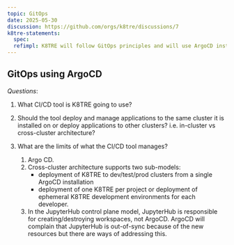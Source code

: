 ```yaml
---
topic: GitOps
date: 2025-05-30
discussion: https://github.com/orgs/k8tre/discussions/7
k8tre-statements:
  spec:
  refimpl: K8TRE will follow GitOps principles and will use ArgoCD installed on a management cluster to manage nearly all resources on the child cluster(s) it manages. Here "nearly all" means ArgoCD will not be responsible for creating/destroying workspaces. 
---
```


## GitOps using ArgoCD

*Questions*:
1. What CI/CD tool is K8TRE going to use?
2. Should the tool deploy and manage applications to the same cluster it is installed on or deploy applications to other clusters? i.e. in-cluster vs cross-cluster architecture?
3. What are the limits of what the CI/CD tool manages?

    1. Argo CD.
    2. Cross-cluster architecture supports two sub-models: 
        - deployment of K8TRE to dev/test/prod clusters from a single ArgoCD installation
        - deployment of one K8TRE per project or deployment of ephemeral K8TRE development environments for each developer.
    3. In the JupyterHub control plane model, JupyterHub is responsible for creating/destroying workspaces, not ArgoCD. ArgoCD will complain that JupyterHub is out-of-sync because of the new resources but there are ways of addressing this.
